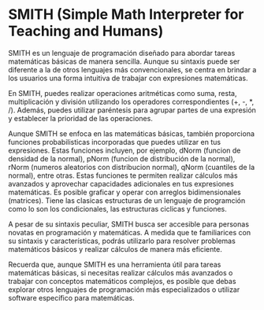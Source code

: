# SMITH (Simple Math Interpreter for Teaching and Humans)
SMITH es un lenguaje de programación diseñado para abordar tareas matemáticas básicas de manera sencilla. Aunque su sintaxis puede ser diferente a la de otros lenguajes más convencionales, se centra en brindar a los usuarios una forma intuitiva de trabajar con expresiones matemáticas.

En SMITH, puedes realizar operaciones aritméticas como suma, resta, multiplicación y división utilizando los operadores correspondientes (+, -, *, /). Además, puedes utilizar paréntesis para agrupar partes de una expresión y establecer la prioridad de las operaciones.

Aunque SMITH se enfoca en las matemáticas básicas, también proporciona funciones probabilisticas incorporadas que puedes utilizar en tus expresiones. Estas funciones incluyen, por ejemplo, dNorm (funcion de densidad de la normal), pNorm (funcion de distribución de la normal), rNorm (numeros aleatorios con distribucion normal), qNorm (cuantiles de la normal), entre otras. Estas funciones te permiten realizar cálculos más avanzados y aprovechar capacidades adicionales en tus expresiones matemáticas. Es posible graficar y operar con arreglos bidimensionales (matrices). Tiene las clasicas estructuras de un lenguaje de programción como lo son los condicionales, las estructuras ciclicas y funciones.

A pesar de su sintaxis peculiar, SMITH busca ser accesible para personas novatas en programación y matemáticas. A medida que te familiarices con su sintaxis y características, podrás utilizarlo para resolver problemas matemáticos básicos y realizar cálculos de manera más eficiente.

Recuerda que, aunque SMITH es una herramienta útil para tareas matemáticas básicas, si necesitas realizar cálculos más avanzados o trabajar con conceptos matemáticos complejos, es posible que debas explorar otros lenguajes de programación más especializados o utilizar software específico para matemáticas.